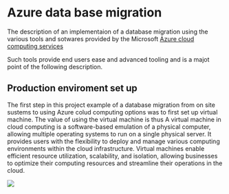 # Azure data base migration
The description of an implementaion of a database migration using the various tools and sotwares provided by the Microsoft [Azure cloud computing services](https://login.microsoftonline.com/organizations/oauth2/v2.0/authorize?client_id=8e0e8db5-b713-4e91-98e6-470fed0aa4c2&response_type=code%20id_token&scope=openid%20profile&state=OpenIdConnect.AuthenticationProperties%3DjZEd0hq1c0oKq_PnKRqosFjsPt1YLhnhbcLnVWsmz_wuJhb4z6iRBjsenupkL0o2scLAQMHEbpfhlY_R23zsvheNvZWuKKWEFPRnC_kQDtWKc2PVaVIYexSeyWNrE-VNjaT2oEQQH_K2HtMQdX__-ySAInJpHBKHTM-ypIkDDVUtbQzuVng2lMq7wfhB7SeNJgbI0h93fLphQG5oXQtKS3LPvb7luxrEJw2yy2PIiPvI8AmpaV4IFYnSZOOyRJdrcB9XIBGDp4jJ5ZGfyxcSO9CPT786hzj8xOZLnXvNIgSSM2uPS2dksDPHyGAxjjFkX862Ys6dWwPIh_T7LXkHJiUgi9mo9lS8YrnoKKULgpJST9gMqmde2So0xZkaHuuNb_cpeHaARt0ZLyLy_vIh2jFzsYCjUUVALc-hiRI0-LrAJuqOu78xc9BSQwRt_9GEpS_96vJckfRnTwolCFHlDcAd-zoR177TUOOVYEcCZCY&response_mode=form_post&nonce=638407554444943112.NTBiNmM4MmYtNWFiMS00MzAwLWI2MTEtNjM5MDExMTI2NGFjZWY0ZTE0YmItMDAxMy00MjUzLTk5NTItY2RkZWZlZDg1N2Jl&redirect_uri=https%3A%2F%2Fsignup.azure.com%2Fapi%2Fuser%2Flogin&max_age=86400&post_logout_redirect_uri=https%3A%2F%2Fsignup.azure.com%2Fsignup%3Foffer%3Dms-azr-0044p%26appId%3D102%26ref%3D%26redirectURL%3Dhttps%3A%2F%2Fazure.microsoft.com%2Fget-started%2Fwelcome-to-azure%2F%26l%3Den-us%26srcurl%3Dhttps%3A%2F%2Fazure.microsoft.com%2Ffree&x-client-SKU=ID_NET472&x-client-ver=6.34.0.0)

Such tools provide end users ease and advanced tooling and is a majot point of the following description.

## Production enviroment set up
The first step in this project example of a database migration from on site sustems to using Azure colud computing options was to first set up virtual machine. The value of using the virtual machine is thus 
A virtual machine in cloud computing is a software-based emulation of a physical computer, allowing multiple operating systems to run on a single physical server. It provides users with the flexibility to deploy and manage various computing environments within the cloud infrastructure. Virtual machines enable efficient resource utilization, scalability, and isolation, allowing businesses to optimize their computing resources and streamline their operations in the cloud.

<image src="/home/harrison/Desktop/AiCore/azure-database-migration797"/>